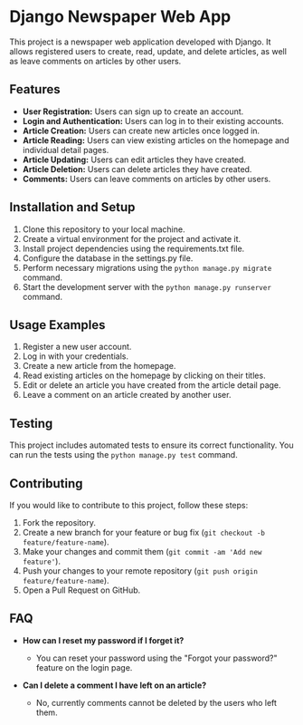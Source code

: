 
# **Django Newspaper Web App**

This project is a newspaper web application developed with Django. It allows registered users to create, read, update, and delete articles, as well as leave comments on articles by other users.

## Features
- **User Registration:** Users can sign up to create an account.
- **Login and Authentication:** Users can log in to their existing accounts.
- **Article Creation:** Users can create new articles once logged in.
- **Article Reading:** Users can view existing articles on the homepage and individual detail pages.
- **Article Updating:** Users can edit articles they have created.
- **Article Deletion:** Users can delete articles they have created.
- **Comments:** Users can leave comments on articles by other users.

## Installation and Setup
1. Clone this repository to your local machine.
2. Create a virtual environment for the project and activate it.
3. Install project dependencies using the requirements.txt file.
4. Configure the database in the settings.py file.
5. Perform necessary migrations using the `python manage.py migrate` command.
6. Start the development server with the `python manage.py runserver` command.

## Usage Examples
1. Register a new user account.
2. Log in with your credentials.
3. Create a new article from the homepage.
4. Read existing articles on the homepage by clicking on their titles.
5. Edit or delete an article you have created from the article detail page.
6. Leave a comment on an article created by another user.

## Testing
This project includes automated tests to ensure its correct functionality. You can run the tests using the `python manage.py test` command.

## Contributing
If you would like to contribute to this project, follow these steps:
1. Fork the repository.
2. Create a new branch for your feature or bug fix (`git checkout -b feature/feature-name`).
3. Make your changes and commit them (`git commit -am 'Add new feature'`).
4. Push your changes to your remote repository (`git push origin feature/feature-name`).
5. Open a Pull Request on GitHub.

## FAQ
- **How can I reset my password if I forget it?**
  - You can reset your password using the "Forgot your password?" feature on the login page.

- **Can I delete a comment I have left on an article?**
  - No, currently comments cannot be deleted by the users who left them.
